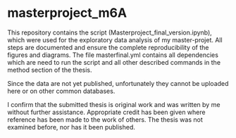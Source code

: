# masterproject_m6A
This repository contains the script (Masterproject_final_version.ipynb), which were used for the exploratory data analysis of my master-projet.
All steps are documented and ensure the complete reproducibility of the figures and diagrams. 
The file masterfinal.yml contains all dependencies which are need to run the script and all other described commands in the method section of the thesis. 

Since the data are not yet published, unfortunately they cannot be uploaded here or on other common databases. 

I confirm that the submitted thesis is original work and was written by me without further assistance.
Appropriate credit has been given where reference has been made to the work of others.
The thesis was not examined before, nor has it been published. 
